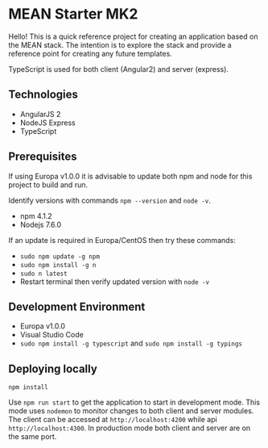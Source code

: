 # MEAN Starter MK2
Hello! This is a quick reference project for creating an application based on the MEAN stack. The intention is to explore the stack and provide a reference point for creating any future templates.

TypeScript is used for both client (Angular2) and server (express). 

## Technologies
 * AngularJS 2
 * NodeJS Express
 * TypeScript

## Prerequisites
If using Europa v1.0.0 it is advisable to update both npm and node for this project to build and run.

Identify versions with commands `npm --version` and `node -v`.

 * npm 4.1.2
 * Nodejs 7.6.0

If an update is required in Europa/CentOS then try these commands:

 * `sudo npm update -g npm`
 * `sudo npm install -g n`
 * `sudo n latest`
 * Restart terminal then verify updated version with `node -v` 

## Development Environment
 * Europa v1.0.0
 * Visual Studio Code
 * `sudo npm install -g typescript` and `sudo npm install -g typings`
 

## Deploying locally
```
npm install
```

Use `npm run start` to get the application to start in development mode. This mode uses `nodemon` to monitor changes to both client and server modules. The client can be accessed at `http://localhost:4200` while api `http://localhost:4300`. In production mode both client and server are on the same port.
